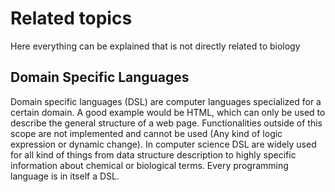# Related topics
Here everything can be explained that is not directly related to biology

## Domain Specific Languages
Domain specific languages (DSL) are computer languages specialized for a certain domain. A good example would be HTML, which can only be used to describe the general structure of a web page. Functionalities outside of this scope are not implemented and cannot be used (Any kind of logic expression or dynamic change). 
In computer science DSL are widely used for all kind of things from data structure description to highly specific information about chemical or biological terms. Every programming language is in itself a DSL.
